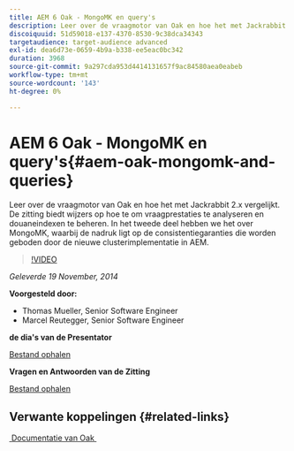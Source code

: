 ```yaml
---
title: AEM 6 Oak - MongoMK en query's
description: Leer over de vraagmotor van Oak en hoe het met Jackrabbit 2.x vergelijkt. De zitting biedt wijzers op hoe te om vraagprestaties te analyseren en douaneindexen te beheren. In het tweede deel hebben we het over MongoMK, waarbij de nadruk ligt op de consistentiegaranties die worden geboden door de nieuwe clusterimplementatie in AEM.
discoiquuid: 51d59018-e137-4370-8530-9c38dca34343
targetaudience: target-audience advanced
exl-id: dea6d73e-0659-4b9a-b338-ee5eac0bc342
duration: 3968
source-git-commit: 9a297cda953d4414131657f9ac84580aea0eabeb
workflow-type: tm+mt
source-wordcount: '143'
ht-degree: 0%

---
```


# AEM 6 Oak - MongoMK en query&#39;s{#aem-oak-mongomk-and-queries}

Leer over de vraagmotor van Oak en hoe het met Jackrabbit 2.x vergelijkt. De zitting biedt wijzers op hoe te om vraagprestaties te analyseren en douaneindexen te beheren. In het tweede deel hebben we het over MongoMK, waarbij de nadruk ligt op de consistentiegaranties die worden geboden door de nieuwe clusterimplementatie in AEM.

>[!VIDEO](https://video.tv.adobe.com/v/19402/?quality=9)

*Geleverde 19 November, 2014*

**Voorgesteld door:**

* Thomas Mueller, Senior Software Engineer
* Marcel Reutegger, Senior Software Engineer

**de dia&#39;s van de Presentator**

[Bestand ophalen](assets/aem-6-oak-mongomk-and-queries.pdf)

**Vragen en Antwoorden van de Zitting**

[Bestand ophalen](assets/q-a-11-19-14-gem-session-oak.pdf)

## Verwante koppelingen {#related-links}

[&#x200B; Documentatie van Oak &#x200B;](https://jackrabbit.apache.org/oak/docs/)

<!--
[Get back to the Overview](https://helpx.adobe.com/nl/experience-manager/kt/eseminars/gems/aem-index.html)
-->
